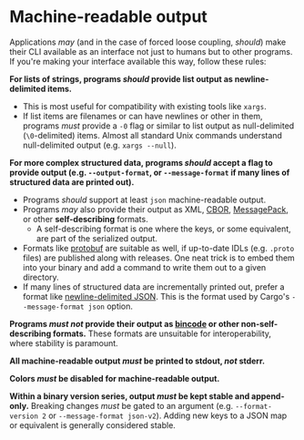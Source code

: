 # Machine-readable output

Applications *may* (and in the case of forced loose coupling, *should*) make their CLI available as an interface not just to humans but to other programs. If you're making your interface available this way, follow these rules:

**For lists of strings, programs *should* provide list output as newline-delimited items.**

* This is most useful for compatibility with existing tools like `xargs`.
* If list items are filenames or can have newlines or other in them, programs *must* provide a `-0` flag or similar to list output as null-delimited (`\0`-delimited) items. Almost all standard Unix commands understand null-delimited output (e.g. `xargs --null`).

**For more complex structured data, programs *should* accept a flag to provide output (e.g. `--output-format`, or `--message-format` if many lines of structured data are printed out).**

* Programs *should* support at least `json` machine-readable output.
* Programs *may* also provide their output as XML, [CBOR](https://cbor.io/), [MessagePack](https://msgpack.org/index.html), or other **self-describing** formats.
  * A self-describing format is one where the keys, or some equivalent, are part of the serialized output.
* Formats like [protobuf](https://developers.google.com/protocol-buffers) are suitable as well, if up-to-date IDLs (e.g. `.proto` files) are published along with releases. One neat trick is to embed them into your binary and add a command to write them out to a given directory.
* If many lines of structured data are incrementally printed out, prefer a format like [newline-delimited JSON](http://ndjson.org/). This is the format used by Cargo's `--message-format json` option.

**Programs *must not* provide their output as [bincode](https://github.com/bincode-org/bincode) or other non-self-describing formats.** These formats are unsuitable for interoperability, where stability is paramount.

**All machine-readable output *must* be printed to stdout, *not* stderr.**

**Colors *must* be disabled for machine-readable output.**

**Within a binary version series, output *must* be kept stable and append-only.** Breaking changes *must* be gated to an argument (e.g. `--format-version 2` or `--message-format json-v2`). Adding new keys to a JSON map or equivalent is generally considered stable.
